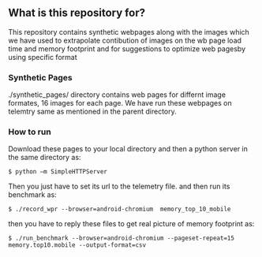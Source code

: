 ## What is this repository for?
This repository contains synthetic webpages along with the images which we have used to extrapolate contibution of images on the wb page load time and memory footprint and for suggestions to optimize web pagesby using specific format
### Synthetic Pages
./synthetic_pages/ directory contains web pages for differnt image formates, 16 images for each page.
We have run these webpages on telemtry same as mentioned in the parent directory.
### How to run
Download these pages to your local directory and then a python server in the same directory as:
```
$ python –m SimpleHTTPServer
```
Then you just have to set its url to the telemetry file. and then run its benchmark as:
```terminal
$ ./record_wpr --browser=android-chromium  memory_top_10_mobile
```
then you have to reply these files to get real picture of memory footprint as:
```terminal
$ ./run_benchmark --browser=android-chromium --pageset-repeat=15 memory.top10.mobile --output-format=csv
```
